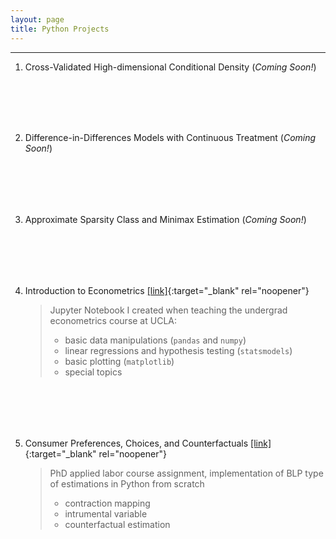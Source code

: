 ```yaml
---
layout: page
title: Python Projects
---
```


---  
1. Cross-Validated High-dimensional Conditional Density (*Coming Soon!*)


<br><br>
---
2. Difference-in-Differences Models with Continuous Treatment (*Coming Soon!*)


<br><br>
---
3. Approximate Sparsity Class and Minimax Estimation (*Coming Soon!*)


<br><br>
---
4. Introduction to Econometrics [[link]](/notes/103_all_codes.html){:target="_blank" rel="noopener"}

   
   > Jupyter Notebook I created when teaching the undergrad econometrics course at UCLA:
   > 
   > - basic data manipulations (`pandas` and `numpy`)
   > - linear regressions and hypothesis testing (`statsmodels`)
   > - basic plotting (`matplotlib`)
   > - special topics
   


<br><br>
---
5. Consumer Preferences, Choices, and Counterfactuals [[link]](/notes/Urban_Replication_Project.html){:target="_blank" rel="noopener"}
   
   > PhD applied labor course assignment, implementation of BLP type of estimations in Python from scratch
   >  - contraction mapping
   >  - intrumental variable
   >  - counterfactual estimation
